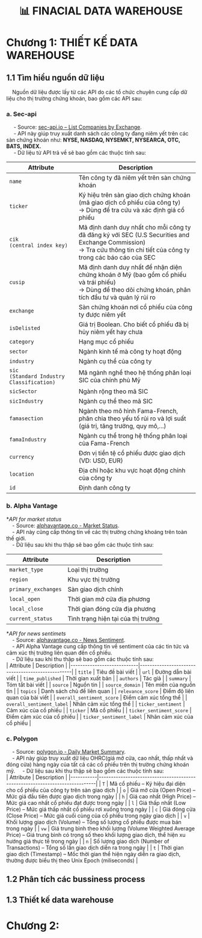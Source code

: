 <h1 align="center">📊 FINACIAL DATA WAREHOUSE</h1>

# Chương 1: THIẾT KẾ DATA WAREHOUSE
## 1.1 Tìm hiểu nguồn dữ liệu
&nbsp;&nbsp;&nbsp;&nbsp;Nguồn dữ liệu được lấy từ các API do các tổ chức chuyên cung cấp dữ liệu cho thị trường chứng khoán, bao gồm các API sau:

### a. Sec-api
&nbsp;&nbsp;&nbsp;&nbsp; - Source: [sec-api.io – List Companies by Exchange](https://sec-api.io/docs/mapping-api/list-companies-by-exchange). </br>
&nbsp;&nbsp;&nbsp;&nbsp; - API này giúp truy xuất danh sách các công ty đang niêm yết trên các sàn chứng khoán như:
  **NYSE, NASDAQ, NYSEMKT, NYSEARCA, OTC, BATS, INDEX.** <br>
&nbsp;&nbsp;&nbsp;&nbsp; - Dữ liệu từ API trả về sẽ bao gồm các thuộc tính sau: 
  
| **Attribute**        | **Description** |
|----------------------|-----------------|
| `name`               | Tên công ty đã niêm yết trên sàn chứng khoán |
| `ticker`             | Ký hiệu trên sàn giao dịch chứng khoán (mã giao dịch cổ phiếu của công ty)  <br>→ Dùng để tra cứu và xác định giá cổ phiếu |
| `cik` <br> `(central index key)` | Mã định danh duy nhất cho mỗi công ty đã đăng ký với SEC (U.S Securities and Exchange Commission) <br>→ Tra cứu thông tin chi tiết của công ty trong các báo cáo của SEC |
| `cusip`              | Mã định danh duy nhất để nhận diện chứng khoán ở Mỹ (bao gồm cổ phiếu và trái phiếu) <br>→ Dùng để theo dõi chứng khoán, phân tích đầu tư và quản lý rủi ro |
| `exchange`           | Sàn chứng khoán nơi cổ phiếu của công ty được niêm yết |
| `isDelisted`         | Giá trị Boolean. Cho biết cổ phiếu đã bị hủy niêm yết hay chưa |
| `category`           | Hạng mục cổ phiếu |
| `sector`             | Ngành kinh tế mà công ty hoạt động |
| `industry`           | Ngành cụ thể của công ty |
| `sic` <br> `(Standard Industry Classification)` | Mã ngành nghề theo hệ thống phân loại SIC của chính phủ Mỹ |
| `sicSector`          | Ngành rộng theo mã SIC |
| `sicIndustry`        | Ngành cụ thể theo mã SIC |
| `famasection`        | Ngành theo mô hình Fama-French, phân chia theo yếu tố rủi ro và lợi suất (giá trị, tăng trưởng, quy mô,...) |
| `famaIndustry`       | Ngành cụ thể trong hệ thống phân loại của Fama-French |
| `currency`           | Đơn vị tiền tệ cổ phiếu được giao dịch (VD: USD, EUR) |
| `location`           | Địa chỉ hoặc khu vực hoạt động chính của công ty |
| `id`                 | Định danh công ty |


### b. Alpha Vantage
**API for market status*  
&nbsp;&nbsp;&nbsp;&nbsp;- Source: [alphavantage.co - Market Status](https://www.alphavantage.co/documentation/#market-status).  </br>
&nbsp;&nbsp;&nbsp;&nbsp;- API này cũng cấp thông tin về các thị trường chứng khoáng trên toàn thế giới. </br>
&nbsp;&nbsp;&nbsp;&nbsp;- Dữ liệu sau khi thu thập sẽ bao gồm các thuộc tính sau: </br>

| Attribute           | Description                                         |
|---------------------|-----------------------------------------------------|
| `market_type`       | Loại thị trường                                     |
| `region`            | Khu vực thị trường                                  |
| `primary_exchanges` | Sàn giao dịch chính                                 |
| `local_open`        | Thời gian mở cửa địa phương                         |
| `local_close`       | Thời gian đóng cửa địa phương                       |
| `current_status`    | Tình trạng hiện tại của thị trường                  |

**API for news sentimets* </br>
&nbsp;&nbsp;&nbsp;&nbsp;- Source: [alphavantage.co - News Sentiment](https://www.alphavantage.co/documentation/#news-sentiment).  </br>
&nbsp;&nbsp;&nbsp;&nbsp;- API Alpha Vantage cung cấp thông tin về sentiment của các tin tức và cảm xúc thị trường liên quan đến cổ phiếu.</br>
&nbsp;&nbsp;&nbsp;&nbsp;- Dữ liệu sau khi thu thập sẽ bao gồm các thuộc tính sau: </br>
| Attribute                  | Description                                      |
|----------------------------|--------------------------------------------------|
| `title`                    | Tiêu đề bài viết                                 |
| `url`                      | Đường dẫn bài viết                               |
| `time_published`           | Thời gian xuất bản                               |
| `authors`                  | Tác giả                                          |
| `summary`                  | Tóm tắt bài viết                                 |
| `source`                   | Nguồn tin                                        |
| `source_domain`            | Tên miền của nguồn tin                           |
| `topics`                   | Danh sách chủ đề liên quan                       |
| `relevance_score`          | Điểm độ liên quan của bài viết                   |
| `overall_sentiment_score`  | Điểm cảm xúc tổng thể                            |
| `overall_sentiment_label`  | Nhãn cảm xúc tổng thể                            |
| `ticker_sentiment`         | Cảm xúc của cổ phiếu                             |
| `ticker`                   | Mã cổ phiếu                                      |
| `ticker_sentiment_score`   | Điểm cảm xúc của cổ phiếu                        |
| `ticker_sentiment_label`   | Nhãn cảm xúc của cổ phiếu                        |

### c. Polygon
&nbsp;&nbsp;&nbsp;&nbsp;- Source: [polygon.io - Daily Market Summary](https://polygon.io/docs/rest/stocks/aggregates/daily-market-summary).  </br>
&nbsp;&nbsp;&nbsp;&nbsp;-	API này giúp truy xuất dữ liệu OHRC(giá mở cửa, cao nhất, thấp nhất và đóng cửa) hàng ngày của tất cả các cổ phiếu trên thị trường chứng khoán mỹ.
&nbsp;&nbsp;&nbsp;&nbsp;- Dữ liệu sau khi thu thập sẽ bao gồm các thuộc tính sau: </br>
| Attribute | Description                                                                 |
|-----------|-----------------------------------------------------------------------------|
| `T`       | Mã cổ phiếu – Ký hiệu đại diện cho cổ phiếu của công ty trên sàn giao dịch |
| `o`       | Giá mở cửa (Open Price) – Mức giá đầu tiên được giao dịch trong ngày     |
| `h`       | Giá cao nhất (High Price) – Mức giá cao nhất cổ phiếu đạt được trong ngày |
| `l`       | Giá thấp nhất (Low Price) – Mức giá thấp nhất cổ phiếu rơi xuống trong ngày |
| `c`       | Giá đóng cửa (Close Price) – Mức giá cuối cùng của cổ phiếu trong ngày giao dịch |
| `v`       | Khối lượng giao dịch (Volume) – Tổng số lượng cổ phiếu được mua bán trong ngày |
| `vw`      | Giá trung bình theo khối lượng (Volume Weighted Average Price) – Giá trung bình có trọng số theo khối lượng giao dịch, thể hiện xu hướng giá thực tế trong ngày |
| `n`       | Số lượng giao dịch (Number of Transactions) – Tổng số lần giao dịch diễn ra trong ngày |
| `t`       | Thời gian giao dịch (Timestamp) – Mốc thời gian thể hiện ngày diễn ra giao dịch, thường được biểu thị theo Unix Epoch (miliseconds) |
## 1.2 Phân tích các bussiness process
## 1.3 Thiết kế data warehouse
# Chương 2: 
